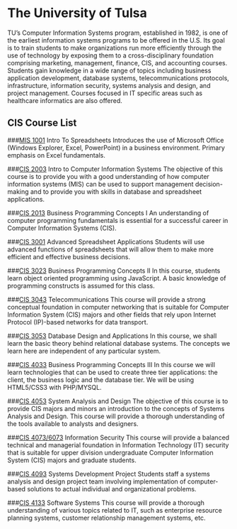 # The University of Tulsa

TU’s Computer Information Systems program, established in 1982, is one of the earliest information systems programs to be offered in the U.S. Its goal is to train students to make organizations run more efficiently through the use of technology by exposing them to a cross-disciplinary foundation comprising marketing, management, finance, CIS, and accounting courses. Students gain knowledge in a wide range of topics including business application development, database systems, telecommunications protocols, infrastructure, information security, systems analysis and design, and project management. Courses focused in IT specific areas such as healthcare informatics are also offered.

## CIS Course List

###[MIS 1001](/cis-1001-intro-to-spreadsheets/README.md) Intro To Spreadsheets
Introduces the use of Microsoft Office (Windows Explorer, Excel, PowerPoint) in a business environment. Primary emphasis on Excel fundamentals.

###[CIS 2003](/cis-2003-intro-to-cis/README.md) Intro to Computer Information Systems
The objective of this course is to provide you with a good understanding of how computer information systems (MIS) can be used to support management decision-making and to provide you with skills in database and spreadsheet applications.

###[CIS 2013](/cis-2013-business-programming-concepts-1/README.md) Business Programming Concepts I
An understanding of computer programming fundamentals is essential for a successful career in Computer Information Systems (CIS).

###[CIS 3001](/cis-3001-advanced-spreadsheet-applications/README.md) Advanced Spreadsheet Applications
Students will use advanced functions of spreadsheets that will allow them to make more efficient and effective business decisions.

###[CIS 3023](/cis-3023-business-programming-concepts-2/README.md) Business Programming Concepts II
In this course, students learn object oriented programming using JavaScript. A basic knowledge of programming constructs is assumed for this class.

###[CIS 3043](/cis-3043-telecommunications/README.md) Telecommunications
This course will provide a strong conceptual foundation in computer networking that is suitable for Computer Information System (CIS) majors and other fields that rely upon Internet Protocol (IP)-based networks for data transport.

###[CIS 3053](/cis-3053-database-design-and-application/README.md) Database Design and Applications
In this course, we shall learn the basic theory behind relational database systems. The concepts we learn here are independent of any particular system.

###[CIS 4033](/cis-4033-business-programming-concepts-3/README.md) Business Programming Concepts III
In this course we will learn technologies that can be used to create three tier applications: the client, the business logic and the database tier. We will be using HTML5/CSS3 with PHP/MYSQL.

###[CIS 4053](/cis-4053-stems-analysis-and-design/README.md) System Analysis and Design
The objective of this course is to provide CIS majors and minors an introduction to the concepts of Systems Analysis and Design. This course will provide a thorough understanding of the tools available to analysts and designers.

###[CIS 4073/6073](/cis-4073-6073-information-security/README.md) Information Security
This course will provide a balanced technical and managerial foundation in Information Technology (IT) security that is suitable for upper division undergraduate Computer Information System (CIS) majors and graduate students.

###[CIS 4093](/cis-4093-systems-development-project/README.md) Systems Development Project
Students staff a systems analysis and design project team involving implementation of computer-based solutions to actual individual and organizational problems.

###[CIS 4133](/cis-4133-software-systems/README.md) Software Systems
This course will provide a thorough understanding of various topics related to IT, such as enterprise resource planning systems, customer relationship management systems, etc.
